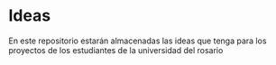 # Ideas
En este repositorio estarán almacenadas las ideas que tenga para los proyectos de los estudiantes de la universidad del rosario
